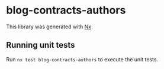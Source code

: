 # blog-contracts-authors

This library was generated with [Nx](https://nx.dev).

## Running unit tests

Run `nx test blog-contracts-authors` to execute the unit tests.
